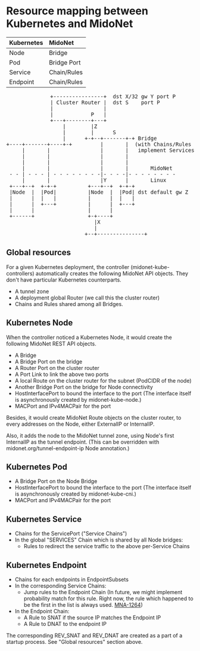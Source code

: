 Resource mapping between Kubernetes and MidoNet
===============================================

| Kubernetes | MidoNet     |
|:-----------|:------------|
| Node       | Bridge      |
| Pod        | Bridge Port |
| Service    | Chain/Rules |
| Endpoint   | Chain/Rules |

<pre>
              +----------------+  dst X/32 gw Y port P
              | Cluster Router |  dst S    port P
              |                |
              |            P   |
              +---+--------+---+
                  |        |Z
                  |        |      S
                  |      +-+--+-------+-+ Bridge
+----+-------+----+-+         |       |  (with Chains/Rules to
     |       |                |       |   implement Services)
     |       |                |       |
     |       |                |       |
     |       |                |       |       MidoNet
 - - | - - - | - - - - - - - -|- - - -|- - - - - - - -
     |       |                |Y      |       Linux
 +---+--+  +-+-+          +---+--+  +-+-+
 |Node  |  |Pod|          |Node  |  |Pod| dst default gw Z
 |      |  |   |          |      |  |   |
 |      |  +---+          |      |  +---+
 |      |                 |      |
 +------+                 +-+----+
                            |X
                            |
                         +--+---------------+
</pre>

Global resources
----------------

For a given Kubernetes deployment, the controller (midonet-kube-controllers)
automatically creates the following MidoNet API objects.
They don't have particular Kubernetes counterparts.

- A tunnel zone
- A deployment global Router (we call this the cluster router)
- Chains and Rules shared among all Bridges.

Kubernetes Node
---------------

When the controller noticed a Kubernetes Node, it would create
the following MidoNet REST API objects.

- A Bridge
- A Bridge Port on the bridge
- A Router Port on the cluster router
- A Port Link to link the above two ports
- A local Route on the cluster router for the subnet (PodCIDR of the node)
- Another Bridge Port on the bridge for Node connectivity
- HostInterfacePort to bound the interface to the port
  (The interface itself is asynchronously created by midonet-kube-node.)
- MACPort and IPv4MACPair for the port

Besides, it would create MidoNet Route objects on the cluster router,
to every addresses on the Node, either ExternalIP or InternalIP.

Also, it adds the node to the MidoNet tunnel zone, using Node's
first InternalIP as the tunnel endpoint.
(This can be overridden with midonet.org/tunnel-endpoint-ip Node annotation.)

Kubernetes Pod
--------------

- A Bridge Port on the Node Bridge
- HostInterfacePort to bound the interface to the port
  (The interface itself is asynchronously created by midonet-kube-cni.)
- MACPort and IPv4MACPair for the port

Kubernetes Service
------------------

- Chains for the ServicePort ("Service Chains")
- In the global "SERVICES" Chain which is shared by all Node bridges:
	- Rules to redirect the service traffic to the above per-Service Chains

Kubernetes Endpoint
-------------------

- Chains for each endpoints in EndpointSubsets
- In the corresponding Service Chains:
	- Jump rules to the Endpoint Chain
	  (In future, we might implement probability match for this rule.
	  Right now, the rule which happened to be the first in the list
	  is always used.  [MNA-1264][MNA-1264])
- In the Endpoint Chain:
	- A Rule to SNAT if the source IP matches the Endpoint IP
	- A Rule to DNAT to the endpoint IP

The corresponding REV_SNAT and REV_DNAT are created as a part of
a startup process.  See "Global resources" section above.

[MNA-1264]: https://midonet.atlassian.net/browse/MNA-1264
